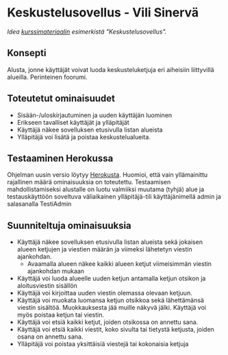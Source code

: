 # Keskustelusovellus - Vili Sinervä
*Idea [kurssimateriaalin](https://hy-tsoha.github.io/materiaali/aiheen_valinta/) esimerkistä "Keskustelusovellus".* 

## Konsepti

Alusta, jonne käyttäjät voivat luoda keskusteluketjuja eri aiheisiin liittyvillä alueilla. Perinteinen foorumi.

## Toteutetut ominaisuudet
* Sisään-/uloskirjautuminen ja uuden käyttäjän luominen
* Erikseen tavalliset käyttäjät ja ylläpitäjät
* Käyttäjä näkee sovelluksen etusivulla listan alueista
* Ylläpitäjä voi lisätä ja poistaa keskustelualueita.

## Testaaminen Herokussa
Ohjelman uusin versio löytyy [Herokusta](https://secure-thicket-61219.herokuapp.com/). Huomioi, että vain yllämainittu rajallinen määrä ominaisuuksia on toteutettu. Testaamisen mahdollistamiseksi alustalle on luotu valmiiksi muutama (tyhjä) alue ja testauskäyttöön soveltuva väliaikainen ylläpitäjä-tili käyttäjänimellä admin ja salasanalla TestiAdmin

## Suunniteltuja ominaisuuksia
* Käyttäjä näkee sovelluksen etusivulla listan alueista sekä jokaisen alueen ketjujen ja viestien määrän ja viimeksi lähetetyn viestin ajankohdan.
	* Avaamalla alueen näkee kaikki alueen ketjut viimeisimmän viestin ajankohdan mukaan
* Käyttäjä voi luoda alueelle uuden ketjun antamalla ketjun otsikon ja aloitusviestin sisällön
* Käyttäjä voi kirjoittaa uuden viestin olemassa olevaan ketjuun.
* Käyttäjä voi muokata luomansa ketjun otsikkoa sekä lähettämänsä viestin sisältöä. Muokkauksesta jää muille näkyvä jälki. Käyttäjä voi myös poistaa ketjun tai viestin.
* Käyttäjä voi etsiä kaikki ketjut, joiden otsikossa on annettu sana.
* Käyttäjä voi etsiä kaikki viestit, koko sivulta tai tietystä ketjusta, joiden osana on annettu sana.
* Ylläpitäjä voi poistaa yksittäisiä viestejä tai kokonaisia ketjuja
